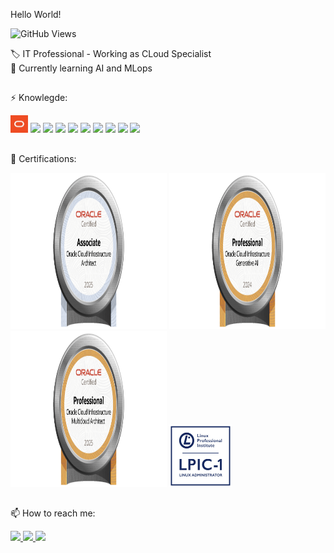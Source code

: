  Hello World!

![GitHub Views](https://komarev.com/ghpvc/?username=lrgamito)

🏷️ IT Professional - Working as CLoud Specialist<br>
📖 Currently learning AI and MLops

##

⚡ Knowlegde:

<div>
 <img src="https://github.com/lrgamito/lrgamito/blob/main/OracleRedTag.jpg" width="28" height="28" />
<img src="https://img.shields.io/badge/-Oracle-CC2927?style=for-the-badge&logo=oracle&logoColor=FFFFFF" /> 
<img src="https://img.shields.io/badge/-OCI-CC3020?style=for-the-badge&logo=oracle&logoColor=FFFFFF" /> 
<img src="https://img.shields.io/badge/-PLSQL-D00830?style=for-the-badge" /> 
<img src="https://img.shields.io/badge/-SQL-117BCD?style=for-the-badge" /> 
<img src="https://img.shields.io/badge/-Azure-0078D4?style=for-the-badge&logo=microsoftazure&logoColor=FFFFFF" /> 
<img src="https://img.shields.io/badge/-Microsoft%20Fabric-F2C811?style=for-the-badge&logo=powerbi&logoColor=000000" /> 
<img src="https://img.shields.io/badge/-Python-3776AB?style=for-the-badge&logo=python&logoColor=FFFFFF" /> 
<img src="https://img.shields.io/badge/-Linux-009999?style=for-the-badge&logo=Linux&logoColor=FFFFFF" /> 
<img src="https://img.shields.io/badge/-Windows-3776AB?style=for-the-badge&logo=windows&logoColor=FFFFFF" />
<br>

</div>

##
🌟 Certifications:
<div>
<img src="https://github.com/lrgamito/lrgamito/blob/main/OCI25CAA.png" width="250" height="250" /> 
<img src="https://github.com/lrgamito/lrgamito/blob/main/OCI2024GAIOCP.png" width="250" height="250" /> 
<img src="https://github.com/lrgamito/lrgamito/blob/main/OCI2025MCAOCP.png" width="250" height="250" />
 <img src="https://github.com/lrgamito/lrgamito/blob/main/lpic-1.jpeg" width="100" height="100" />
</div>

##
📫 How to reach me:
<div>
  <a href="https://www.linkedin.com/in/leandrogamito/"> <img src="https://img.shields.io/badge/LinkedIn-0077B5?style=for-the-badge&logo=linkedin&logoColor=white" target="_blank"/> </a>
  <a href="mailto:lr.gamito@gmail.com"> <img src="https://img.shields.io/badge/Gmail-D14836?style=for-the-badge&logo=gmail&logoColor=white" target="_blank"/> </a>
  <a href="https://www.instagram.com/lrgamito/"> <img src="https://img.shields.io/badge/Instagram-D00830?style=for-the-badge&logo=instagram&logoColor=white" target="_blank"/> </a>

</div>

